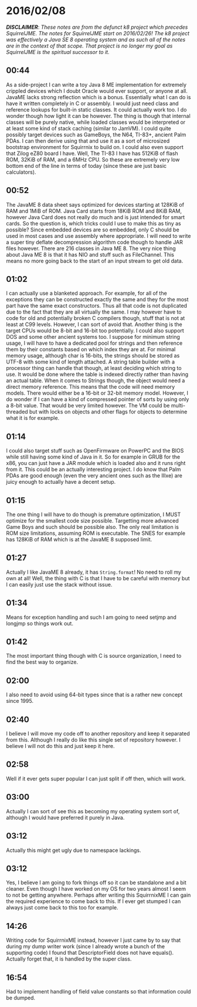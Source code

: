 # 2016/02/08

***DISCLAIMER***: _These notes are from the defunct k8 project which_
_precedes SquirrelJME. The notes for SquirrelJME start on 2016/02/26!_
_The k8 project was effectively a Java SE 8 operating system and as such_
_all of the notes are in the context of that scope. That project is no_
_longer my goal as SquirrelJME is the spiritual successor to it._

## 00:44

As a side-project I can write a toy Java 8 ME implementation for extremely
crippled devices which I doubt Oracle would ever support, or anyone at all.
JavaME lacks strong reflection which is a bonus. Essentially what I can do is
have it written completely in C or assembly. I would just need class and
reference lookups for built-in static classes. It could actually work too. I
do wonder though how light it can be however. The thing is though that internal
classes will be purely native, while loaded classes would be interpreted or at
least some kind of stack caching (similar to JamVM). I could quite possibly
target devices such as GameBoys, the N64, TI-83+, ancient Palm PDAs. I can then
derive using that and use it as a sort of microsized bootstrap environment
for Squirrnix to build on. I could also even support that Zilog eZ80 board I
have. Well, The TI-83 I have has 512KiB of flash ROM, 32KiB of RAM, and a
6MHz CPU. So these are extremely very low bottom end of the line in terms of
today (since these are just basic calculators).

## 00:52

The JavaME 8 data sheet says optimized for devices starting at 128KiB of RAM
and 1MiB of ROM. Java Card starts from 18KiB ROM and 8KiB RAM, however Java
Card does not really do much and is just intended for smart cards. So the
question is, which tricks could I use to make this as tiny as possible? Since
embedded devices are so embedded, only C should be used in most cases and use
assembly where appropriate. I will need to write a super tiny deflate
decompression algorithm code though to handle JAR files however. There are 216
classes in Java ME 8. The very nice thing about Java ME 8 is that it has NIO
and stuff such as FileChannel. This means no more going back to the start of an
input stream to get old data.

## 01:02

I can actually use a blanketed approach. For example, for all of the exceptions
they can be constructed exactly the same and they for the most part have the
same exact constructors. Thus all that code is not duplicated due to the fact
that they are all virtually the same. I may however have to code for old and
potentially broken C compilers though, stuff that is not at least at C99
levels. However, I can sort of avoid that. Another thing is the target CPUs
would be 8-bit and 16-bit too potentially. I could also support DOS and
some other ancient systems too. I suppose for minimum string usage, I will have
to have a dedicated pool for strings and then reference them by their constants
based on which index they are at. For minimal memory usage, although char is
16-bits, the strings should be stored as UTF-8 with some kind of length
attached. A string table builder with a processor thing can handle that though,
at least deciding which string to use. It would be done where the table is
indexed directly rather than having an actual table. When it comes to Strings
though, the object would need a direct memory reference. This means that
the code will need memory models. There would either be a 16-bit or 32-bit
memory model. However, I do wonder if I can have a kind of compressed pointer
of sorts by using only a 8-bit value. That would be very limited however. The
VM could be multi-threaded but with locks on objects and other flags for
objects to determine what it is for example.

## 01:14

I could also target stuff such as OpenFirmware on PowerPC and the BIOS while
still having some kind of Java in it. So for example in GRUB for the x86, you
can just have a JAR module which is loaded also and it runs right from it.
This could be an actually interesting project. I do know that Palm PDAs are
good enough (even the very ancient ones such as the IIIxe) are juicy enough to
actually have a decent setup.

## 01:15

The one thing I will have to do though is premature optimization, I MUST
optimize for the smallest code size possible. Targetting more advanced Game
Boys and such should be possible also. The only real limitation is ROM size
limitations, assuming ROM is executable. The SNES for example has 128KiB of
RAM which is at the JavaME 8 supposed limit.

## 01:27

Actually I like JavaME 8 already, it has `String.format`! No need to roll my
own at all! Well, the thing with C is that I have to be careful with memory
but I can easily just use the stack without issue.

## 01:34

Means for exception handling and such I am going to need setjmp and longjmp so
things work out.

## 01:42

The most important thing though with C is source organization, I need to find
the best way to organize.

## 02:00

I also need to avoid using 64-bit types since that is a rather new concept
since 1995.

## 02:40

I believe I will move my code off to another repository and keep it separated
from this. Although I really do like this single set of repository however. I
believe I will not do this and just keep it here.

## 02:58

Well if it ever gets super popular I can just split if off then, which will
work.

## 03:00

Actually I can sort of see this as becoming my operating system sort of,
although I would have preferred it purely in Java.

## 03:12

Actually this might get ugly due to namespace lackings.

## 03:12

Yes, I believe I am going to fork things off so it can be standalone and a bit
cleaner. Even though I have worked on my OS for two years almost I seem to not
be getting anywhere. Perhaps after writing this SquirrnixME I can gain the
required experience to come back to this. If I ever get stumped I can always
just come back to this too for example.

## 14:26

Writing code for SquirrnixME instead, however I just came by to say that during
my dump writer work (since I already wrote a bunch of the supporting code) I
found that DescriptorField does not have equals(). Actually forget that, it is
handled by the super class.

## 16:54

Had to implement handling of field value constants so that information could
be dumped.

